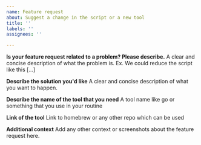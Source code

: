 ```yaml
---
name: Feature request
about: Suggest a change in the script or a new tool
title: ''
labels: ''
assignees: ''

---
```


**Is your feature request related to a problem? Please describe.**
A clear and concise description of what the problem is. Ex. We could reduce the script like this [...]

**Describe the solution you'd like**
A clear and concise description of what you want to happen.

**Describe the name of the tool that you need**
A tool name like go or something that you use in your routine

**Link of the tool**
Link to homebrew or any other repo which can be used

**Additional context**
Add any other context or screenshots about the feature request here.
